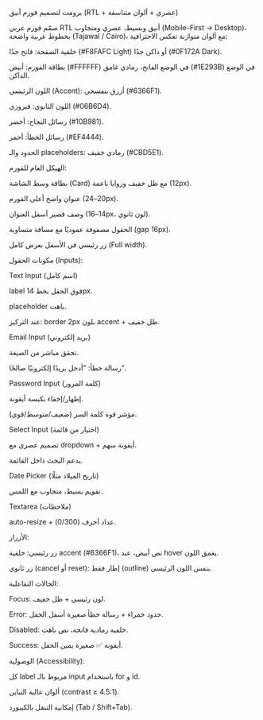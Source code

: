 برومت لتصميم فورم أنيق (RTL + عصري + ألوان متناسقة)

صمّم فورم عربي RTL أنيق وبسيط، عصري ومتجاوب (Mobile-First → Desktop)، بخطوط عربية واضحة (Tajawal / Cairo)، مع ألوان متوازنة تعكس الاحترافية:

خلفية الصفحة: فاتح جدًا (#F8FAFC Light) أو داكن جدًا (#0F172A Dark).

بطاقة الفورم: أبيض (#FFFFFF) في الوضع الفاتح، رمادي غامق (#1E293B) في الوضع الداكن.

اللون الرئيسي (Accent): أزرق بنفسجي (#6366F1).

اللون الثانوي: فيروزي (#06B6D4).

رسائل النجاح: أخضر (#10B981).

رسائل الخطأ: أحمر (#EF4444).

الحدود والـ placeholders: رمادي خفيف (#CBD5E1).

الهيكل العام للفورم:

بطاقة وسط الشاشة (Card) مع ظل خفيف وزوايا ناعمة (12px).

عنوان واضح أعلى الفورم (20–24px).

وصف قصير أسفل العنوان (14–16px، لون ثانوي).

الحقول مصفوفة عموديًا مع مسافة متساوية (gap 16px).

زر رئيسي في الأسفل بعرض كامل (Full width).

مكونات الحقول (Inputs):

Text Input (اسم كامل)

label فوق الحقل بخط 14px.

placeholder باهت.

عند التركيز: border 2px بلون accent + ظل خفيف.

Email Input (بريد إلكتروني)

تحقق مباشر من الصيغة.

رسالة خطأ: "أدخل بريدًا إلكترونيًا صالحًا".

Password Input (كلمة المرور)

إظهار/إخفاء بكبسة أيقونة.

مؤشر قوة كلمة السر (ضعيف/متوسط/قوي).

Select Input (اختيار من قائمة)

تصميم عصري مع dropdown + أيقونة سهم.

يدعم البحث داخل القائمة.

Date Picker (تاريخ الميلاد مثلًا)

تقويم بسيط، متجاوب مع اللمس.

Textarea (ملاحظات)

auto-resize + عداد أحرف (0/300).

الأزرار:

زر رئيسي: خلفية accent (#6366F1)، نص أبيض، عند hover يغمق اللون.

زر ثانوي (cancel أو reset): إطار فقط (outline) بنفس اللون الرئيسي.

الحالات التفاعلية:

Focus: لون رئيسي + ظل خفيف.

Error: حدود حمراء + رسالة خطأ صغيرة أسفل الحقل.

Disabled: خلفية رمادية فاتحة، نص باهت.

Success: أيقونة ✅ صغيرة يمين الحقل.

الوصولية (Accessibility):

كل label مربوط بالـ input باستخدام for و id.

ألوان عالية التباين (contrast ≥ 4.5:1).

إمكانية التنقل بالكيبورد (Tab / Shift+Tab).
